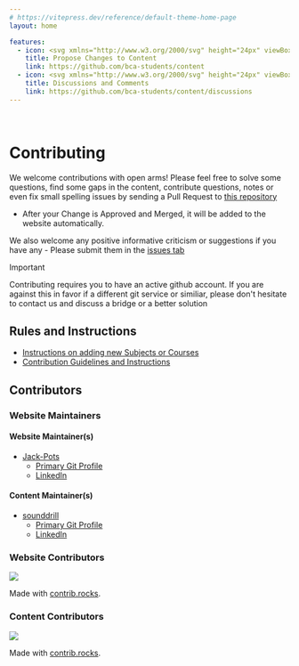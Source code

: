 ```yaml
---
# https://vitepress.dev/reference/default-theme-home-page
layout: home

features:
  - icon: <svg xmlns="http://www.w3.org/2000/svg" height="24px" viewBox="0 -960 960 960" width="24px" fill="#5f6368"><path d="M160-400v-80h280v80H160Zm0-160v-80h440v80H160Zm0-160v-80h440v80H160Zm360 560v-123l221-220q9-9 20-13t22-4q12 0 23 4.5t20 13.5l37 37q8 9 12.5 20t4.5 22q0 11-4 22.5T863-380L643-160H520Zm300-263-37-37 37 37ZM580-220h38l121-122-18-19-19-18-122 121v38Zm141-141-19-18 37 37-18-19Z"/></svg>
    title: Propose Changes to Content
    link: https://github.com/bca-students/content
  - icon: <svg xmlns="http://www.w3.org/2000/svg" height="24px" viewBox="0 -960 960 960" width="24px" fill="#5f6368"><path d="M411-480q-28 0-46-21t-13-49l12-72q8-43 40.5-70.5T480-720q44 0 76.5 27.5T597-622l12 72q5 28-13 49t-46 21H411Zm24-80h91l-8-49q-2-14-13-22.5t-25-8.5q-14 0-24.5 8.5T443-609l-8 49ZM124-441q-23 1-39.5-9T63-481q-2-9-1-18t5-17q0 1-1-4-2-2-10-24-2-12 3-23t13-19l2-2q2-19 15.5-32t33.5-13q3 0 19 4l3-1q5-5 13-7.5t17-2.5q11 0 19.5 3.5T208-626q1 0 1.5.5t1.5.5q14 1 24.5 8.5T251-596q2 7 1.5 13.5T250-570q0 1 1 4 7 7 11 15.5t4 17.5q0 4-6 21-1 2 0 4l2 16q0 21-17.5 36T202-441h-78Zm676 1q-33 0-56.5-23.5T720-520q0-12 3.5-22.5T733-563l-28-25q-10-8-3.5-20t18.5-12h80q33 0 56.5 23.5T880-540v20q0 33-23.5 56.5T800-440ZM0-240v-63q0-44 44.5-70.5T160-400q13 0 25 .5t23 2.5q-14 20-21 43t-7 49v65H0Zm240 0v-65q0-65 66.5-105T480-450q108 0 174 40t66 105v65H240Zm560-160q72 0 116 26.5t44 70.5v63H780v-65q0-26-6.5-49T754-397q11-2 22.5-2.5t23.5-.5Zm-320 30q-57 0-102 15t-53 35h311q-9-20-53.5-35T480-370Zm0 50Zm1-280Z"/></svg>
    title: Discussions and Comments
    link: https://github.com/bca-students/content/discussions
---
```

<br>

# Contributing

We welcome contributions with open arms! Please feel free to solve some questions, find some gaps in the content, contribute questions, notes or even fix small spelling issues by sending a Pull Request to [this repository](https://github.com/bca-students/content) 
- After your Change is Approved and Merged, it will be added to the website automatically.

We also welcome any positive informative criticism or suggestions if you have any - Please submit them in the [issues tab](https://github.com/bca-students/content/issues)

> [!IMPORTANT]
> Contributing requires you to have an active github account.
> If you are against this in favor if a different git service or similiar, please don't hesitate to contact us and discuss a bridge or a better solution

## Rules and Instructions
- [Instructions on adding new Subjects or Courses](/contents/Readme)
- [Contribution Guidelines and Instructions](https://github.com/bca-students/content/blob/main/.github/CONTRIBUTING.md)

## Contributors
### Website Maintainers
#### Website Maintainer(s)
- [Jack-Pots](https://jack-pots.github.io/)
  - [Primary Git Profile](https://github.com/Jack-Pots)
  - [LinkedIn](https://www.linkedin.com/in/jack-pots/)
#### Content Maintainer(s)
- [sounddrill](https://sounddrill31.github.io/)
  - [Primary Git Profile](https://github.com/sounddrill31/)
  - [LinkedIn](https://www.linkedin.com/in/souhrud-reddy/)

### Website Contributors
<a href="https://github.com/bca-students/bca-students.github.io/graphs/contributors">
  <img src="https://contrib.rocks/image?repo=bca-students/bca-students.github.io" />
</a>

Made with [contrib.rocks](https://contrib.rocks).
### Content Contributors
<a href="https://github.com/bca-students/content/graphs/contributors">
  <img src="https://contrib.rocks/image?repo=bca-students/content" />
</a>

Made with [contrib.rocks](https://contrib.rocks).
